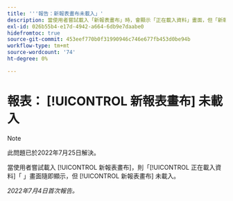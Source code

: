 ```yaml
---
title: '''報告：新報表畫布未載入」'
description: 當使用者嘗試載入「新報表畫布」時，會顯示「正在載入資料」畫面，但「新報表畫布」不會載入。
exl-id: 026b55b4-e17d-4942-a664-6db9e7daabe0
hidefromtoc: true
source-git-commit: 453eef770b0f31990946c746e677fb453d0be94b
workflow-type: tm+mt
source-wordcount: '74'
ht-degree: 0%

---
```


# 報表： [!UICONTROL 新報表畫布] 未載入

>[!NOTE]
>
>此問題已於2022年7月25日解決。

當使用者嘗試載入 [!UICONTROL 新報表畫布]，則「[!UICONTROL 正在載入資料]「 」畫面隨即顯示，但 [!UICONTROL 新報表畫布] 未載入。

_2022年7月4日首次報告。_
